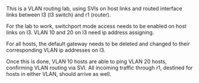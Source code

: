 This is a VLAN routing lab, using SVIs on host links and routed interface links between l3 (l3 switch) and r1 (router). 

For the lab to work, switchport mode access needs to be enabled on host links on l3. VLAN 10 and 20 on l3 need ip address assigning. 

For all hosts, the default gateway needs to be deleted and changed to their corresponding VLAN ip addresses on l3. 

Once this is done, VLAN 10 hosts are able to ping VLAN 20 hosts, confirming VLAN routing via SVI. All incoming traffic through r1, destined for hosts in either VLAN, should arrive as well. 
